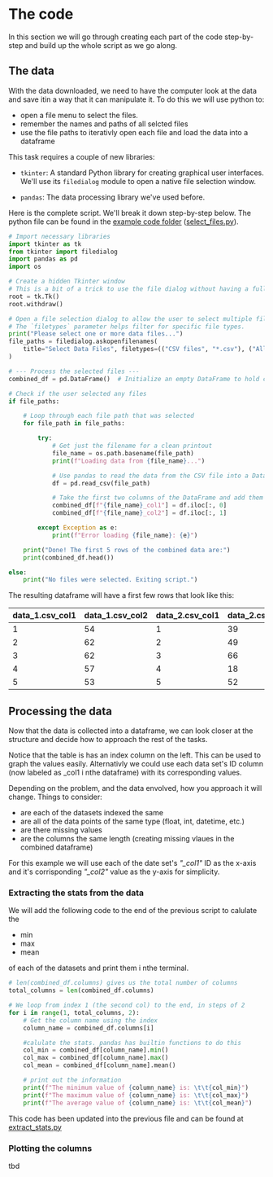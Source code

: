 # The code

In this section we will go through creating each part of the code step-by-step and build up the whole script as we go along.

## The data

With the data downloaded, we need to have the computer look at the data and save itin a way that it can manipulate it. To do this we will use python to:

- open a file menu to select the files.
- remember the names and paths of all selcted files
- use the file paths to iterativly open each file and load the data into a dataframe

This task requires a couple of new libraries:

- `tkinter`: A standard Python library for creating graphical user interfaces. We'll use its `filedialog` module to open a native file selection window.

- `pandas`: The data processing library we've used before.

Here is the complete script. We'll break it down step-by-step below. The python file can be found in the [example code folder](/Section%203%20-%20Putting%20it%20together/Example_code/) ([select_files.py](/Section%203%20-%20Putting%20it%20together/Example_code/select_files.py)).

```python
# Import necessary libraries
import tkinter as tk
from tkinter import filedialog
import pandas as pd
import os

# Create a hidden Tkinter window
# This is a bit of a trick to use the file dialog without having a full window show up
root = tk.Tk()
root.withdraw()

# Open a file selection dialog to allow the user to select multiple files.
# The `filetypes` parameter helps filter for specific file types.
print("Please select one or more data files...")
file_paths = filedialog.askopenfilenames(
    title="Select Data Files", filetypes=(("CSV files", "*.csv"), ("All files", "*.*"))
)

# --- Process the selected files ---
combined_df = pd.DataFrame()  # Initialize an empty DataFrame to hold combined data

# Check if the user selected any files
if file_paths:

    # Loop through each file path that was selected
    for file_path in file_paths:

        try:
            # Get just the filename for a clean printout
            file_name = os.path.basename(file_path)
            print(f"Loading data from {file_name}...")

            # Use pandas to read the data from the CSV file into a DataFrame
            df = pd.read_csv(file_path)

            # Take the first two columns of the DataFrame and add them to the combined DataFrame
            combined_df[f"{file_name}_col1"] = df.iloc[:, 0]
            combined_df[f"{file_name}_col2"] = df.iloc[:, 1]

        except Exception as e:
            print(f"Error loading {file_name}: {e}")

    print("Done! The first 5 rows of the combined data are:")
    print(combined_df.head())

else:
    print("No files were selected. Exiting script.")

```

The resulting dataframe will have a first few rows that look like this:

| data_1.csv_col1 | data_1.csv_col2 | data_2.csv_col1 | data_2.csv_col2 | data_3.csv_col1 | data_3.csv_col2 |
| --------------- | --------------- | --------------- | --------------- | --------------- | --------------- |
| 1               | 54              | 1               | 39              | 1               | 57              |
| 2               | 62              | 2               | 49              | 2               | 45              |
| 3               | 62              | 3               | 66              | 3               | 28              |
| 4               | 57              | 4               | 18              | 4               | 58              |
| 5               | 53              | 5               | 52              | 5               | 22              |

## Processing the data

Now that the data is collected into a dataframe, we can look closer at the structure and decide how to approach the rest of the tasks.

Notice that the table is has an index column on the left. This can be used to graph the values easily. Alternativly we could use each data set's ID column (now labeled as \_col1 i nthe dataframe) with its corresponding values.

Depending on the problem, and the data envolved, how you approach it will change. Things to consider:

- are each of the datasets indexed the same
- are all of the data points of the same type (float, int, datetime, etc.)
- are there missing values
- are the columns the same length (creating missing vlaues in the combined dataframe)

For this example we will use each of the date set's _"\_col1"_ ID as the x-axis and it's corrisponding _"\_col2"_ value as the y-axis for simplicity.

### Extracting the stats from the data

We will add the following code to the end of the previous script to calulate the

- min
- max
- mean

of each of the datasets and print them i nthe terminal.

```python
# len(combined_df.columns) gives us the total number of columns
total_columns = len(combined_df.columns)

# We loop from index 1 (the second col) to the end, in steps of 2
for i in range(1, total_columns, 2):
    # Get the column name using the index
    column_name = combined_df.columns[i]

    #calulate the stats. pandas has builtin functions to do this
    col_min = combined_df[column_name].min()
    col_max = combined_df[column_name].max()
    col_mean = combined_df[column_name].mean()

    # print out the information
    print(f"The minimum value of {column_name} is: \t\t{col_min}")
    print(f"The maximum value of {column_name} is: \t\t{col_max}")
    print(f"The average value of {column_name} is: \t\t{col_mean}")


```

This code has been updated into the previous file and can be found at [extract_stats.py](/Section%203%20-%20Putting%20it%20together/Example_code/extract_stats.py)

### Plotting the columns

tbd
